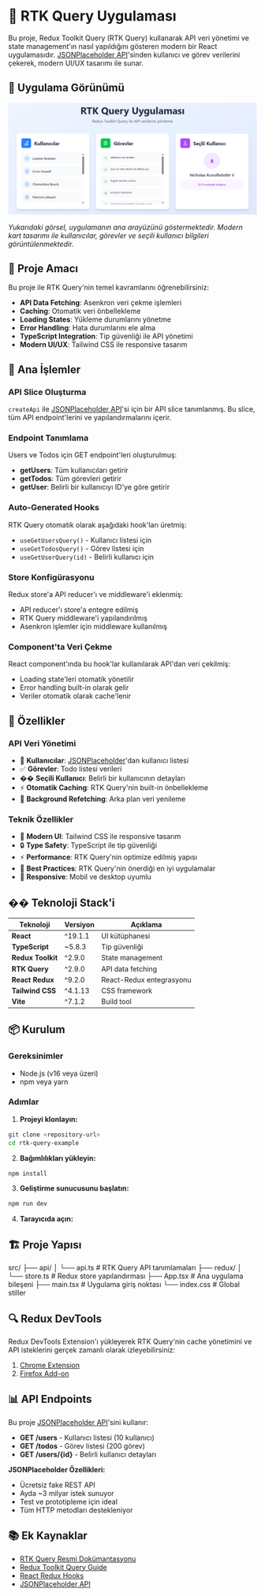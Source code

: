 # 🚀 RTK Query Uygulaması

Bu proje, Redux Toolkit Query (RTK Query) kullanarak API veri yönetimi ve state management'ın nasıl yapıldığını gösteren modern bir React uygulamasıdır. [JSONPlaceholder API](https://jsonplaceholder.typicode.com/)'sinden kullanıcı ve görev verilerini çekerek, modern UI/UX tasarımı ile sunar.

## 📱 Uygulama Görünümü

![RTK Query Uygulaması](./rtk-query-output.png)

*Yukarıdaki görsel, uygulamanın ana arayüzünü göstermektedir. Modern kart tasarımı ile kullanıcılar, görevler ve seçili kullanıcı bilgileri görüntülenmektedir.*

## 🎯 Proje Amacı

Bu proje ile RTK Query'nin temel kavramlarını öğrenebilirsiniz:

- **API Data Fetching**: Asenkron veri çekme işlemleri
- **Caching**: Otomatik veri önbellekleme
- **Loading States**: Yükleme durumlarını yönetme
- **Error Handling**: Hata durumlarını ele alma
- **TypeScript Integration**: Tip güvenliği ile API yönetimi
- **Modern UI/UX**: Tailwind CSS ile responsive tasarım

## 🔧 Ana İşlemler

### API Slice Oluşturma
`createApi` ile [JSONPlaceholder API](https://jsonplaceholder.typicode.com/)'si için bir API slice tanımlanmış. Bu slice, tüm API endpoint'lerini ve yapılandırmalarını içerir.

### Endpoint Tanımlama
Users ve Todos için GET endpoint'leri oluşturulmuş:
- **getUsers**: Tüm kullanıcıları getirir
- **getTodos**: Tüm görevleri getirir  
- **getUser**: Belirli bir kullanıcıyı ID'ye göre getirir

### Auto-Generated Hooks
RTK Query otomatik olarak aşağıdaki hook'ları üretmiş:
- `useGetUsersQuery()` - Kullanıcı listesi için
- `useGetTodosQuery()` - Görev listesi için
- `useGetUserQuery(id)` - Belirli kullanıcı için

### Store Konfigürasyonu
Redux store'a API reducer'ı ve middleware'i eklenmiş:
- API reducer'ı store'a entegre edilmiş
- RTK Query middleware'i yapılandırılmış
- Asenkron işlemler için middleware kullanılmış

### Component'ta Veri Çekme
React component'ında bu hook'lar kullanılarak API'dan veri çekilmiş:
- Loading state'leri otomatik yönetilir
- Error handling built-in olarak gelir
- Veriler otomatik olarak cache'lenir

## 🚀 Özellikler

### API Veri Yönetimi
- 👥 **Kullanıcılar**: [JSONPlaceholder](https://jsonplaceholder.typicode.com/)'dan kullanıcı listesi
- ✅ **Görevler**: Todo listesi verileri
- �� **Seçili Kullanıcı**: Belirli bir kullanıcının detayları
- ⚡ **Otomatik Caching**: RTK Query'nin built-in önbellekleme
- 🔄 **Background Refetching**: Arka plan veri yenileme

### Teknik Özellikler
- 🎨 **Modern UI**: Tailwind CSS ile responsive tasarım
- 🔒 **Type Safety**: TypeScript ile tip güvenliği
- ⚡ **Performance**: RTK Query'nin optimize edilmiş yapısı
- 🧪 **Best Practices**: RTK Query'nin önerdiği en iyi uygulamalar
- 📱 **Responsive**: Mobil ve desktop uyumlu

## ��️ Teknoloji Stack'i

| Teknoloji | Versiyon | Açıklama |
|-----------|----------|----------|
| **React** | ^19.1.1 | UI kütüphanesi |
| **TypeScript** | ~5.8.3 | Tip güvenliği |
| **Redux Toolkit** | ^2.9.0 | State management |
| **RTK Query** | ^2.9.0 | API data fetching |
| **React Redux** | ^9.2.0 | React-Redux entegrasyonu |
| **Tailwind CSS** | ^4.1.13 | CSS framework |
| **Vite** | ^7.1.2 | Build tool |

## 📦 Kurulum

### Gereksinimler
- Node.js (v16 veya üzeri)
- npm veya yarn

### Adımlar

1. **Projeyi klonlayın:**
```bash
git clone <repository-url>
cd rtk-query-example
```

2. **Bağımlılıkları yükleyin:**
```bash
npm install
```

3. **Geliştirme sunucusunu başlatın:**
```bash
npm run dev
```

4. **Tarayıcıda açın:**

## 🏗️ Proje Yapısı
src/
├── api/
│ └── api.ts # RTK Query API tanımlamaları
├── redux/
│ └── store.ts # Redux store yapılandırması
├── App.tsx # Ana uygulama bileşeni
├── main.tsx # Uygulama giriş noktası
└── index.css # Global stiller

## 🔍 Redux DevTools

Redux DevTools Extension'ı yükleyerek RTK Query'nin cache yönetimini ve API isteklerini gerçek zamanlı olarak izleyebilirsiniz:

1. [Chrome Extension](https://chrome.google.com/webstore/detail/redux-devtools/lmhkpmbekcpmknklioeibfkpmmfibljd)
2. [Firefox Add-on](https://addons.mozilla.org/en-US/firefox/addon/reduxdevtools/)

## 📊 API Endpoints

Bu proje [JSONPlaceholder API](https://jsonplaceholder.typicode.com/)'sini kullanır:

- **GET /users** - Kullanıcı listesi (10 kullanıcı)
- **GET /todos** - Görev listesi (200 görev)
- **GET /users/{id}** - Belirli kullanıcı detayları

**JSONPlaceholder Özellikleri:**
- Ücretsiz fake REST API
- Ayda ~3 milyar istek sunuyor
- Test ve prototipleme için ideal
- Tüm HTTP metodları destekleniyor

## 📚 Ek Kaynaklar

- [RTK Query Resmi Dokümantasyonu](https://redux-toolkit.js.org/rtk-query/overview)
- [Redux Toolkit Query Guide](https://redux-toolkit.js.org/rtk-query/usage/usage-with-typescript)
- [React Redux Hooks](https://react-redux.js.org/api/hooks)
- [JSONPlaceholder API](https://jsonplaceholder.typicode.com/)
